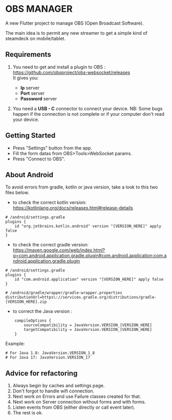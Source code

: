 # OBS MANAGER

A new Flutter project to manage OBS (Open Broadcast Software).

The main idea is to permit any new streamer to get a simple kind of steamdeck on mobile/tablet. <br>

## Requirements

1. You need to get and install a plugin to OBS : https://github.com/obsproject/obs-websocket/releases <br>
It gives you:
   - **Ip** server
   - **Port** server
   - **Password** server

2. You need a **USB - C** connector to connect your device.
NB: Some bugs happen if the connection is not complete or if your computer don't read your device.

## Getting Started

- Press "Settings" button from the app.
- Fill the form datas from OBS>Tools>WebSocket params.
- Press "Connect to OBS".

## About Android

To avoid errors from gradle, kotlin or java version, take a look to this two files below.

- to check the correct kotlin version: https://kotlinlang.org/docs/releases.html#release-details

```
# /android/settings.gradle
plugins {
    id "org.jetbrains.kotlin.android" version "[VERSION_HERE]" apply false
}
```

- to check the correct gradle version: https://maven.google.com/web/index.html?q=com.android.application.gradle.plugin#com.android.application:com.android.application.gradle.plugin

```
# /android/settings.gradle
plugins {
    id "com.android.application" version "[VERSION_HERE]" apply false
}
```
```
# /android/gradle/wrapper/gradle-wrapper.properties
distributionUrl=https\://services.gradle.org/distributions/gradle-[VERSION_HERE].zip
```

- to correct the Java version :

```
    compileOptions {
        sourceCompatibility = JavaVersion.VERSION_[VERSION_HERE]
        targetCompatibility = JavaVersion.VERSION_[VERSION_HERE]
    }
```
Example:
```
# For Java 1.8: JavaVersion.VERSION_1_8
# For Java 17: JavaVersion.VERSION_17
```

## Advice for refactoring

1. Always begin by caches and settings page.
2. Don't forgot to handle wifi connection.
3. Next work on Errors and use Failure classes created for that. 
4. Next work on Server connection without forms and with forms.
5. Listen events from OBS (either directly or call event later).
6. The rest is ok.